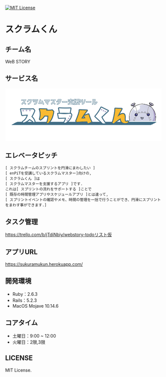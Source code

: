 [![MIT License](http://img.shields.io/badge/license-MIT-blue.svg?style=flat)](https://github.com/Hamumayo55/Sukuramukun/blob/master/LICENSE)  
# スクラムくん  
## チーム名 
WeB STORY 

## サービス名 
<img align="center" width="750px" src="https://github.com/Hamumayo55/Sukuramukun/blob/master/app/assets/images/logo.png">  

## エレベータピッチ 
```
[ スクラムチームのスプリントを円滑にまわしたい ]   
[ enPiTを受講しているスクラムマスター]向けの,   
[ スクラムくん ]は  
[ スクラムマスターを支援するアプリ ]です.   
これは[ スプリントの流れをサポートする ]ことで  
[ 既存の時間管理アプリやスケジュールアプリ ]とは違って,  
[ スプリントイベントの確認やメモ、時間の管理を一括で行うことができ、円滑にスプリントをまわす事ができます.]   
```

## タスク管理
https://trello.com/b/jTdiNbiy/webstory-todoリスト仮  

## アプリURL  
https://sukuramukun.herokuapp.com/
  
## 開発環境 
- Ruby：2.6.3
- Rails：5.2.3  
- MacOS Mojave 10.14.6  

## コアタイム 
- 土曜日：9:00 ~ 12:00  
- 火曜日：2限,3限  

## LICENSE  
MIT License.

